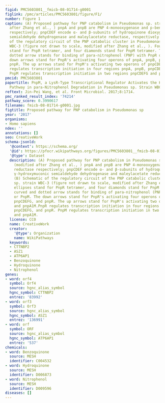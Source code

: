 ```yaml
---
figid: PMC5603801__fmicb-08-01714-g0001
figlink: /pmc/articles/PMC5603801/figure/F1/
number: Figure 1
caption: (A) Proposed pathway for PNP catabolism in Pseudomonas sp. strain WBC-3 (modified
  after Zhang et al., ) pnpA and pnpB are PNP 4-monooxygenase and p-benzoquinone reductase
  respectively; pnpCDEF encode α- and β-subunits of hydroquinone dioxygenase, γ-hydroxymuconic
  semialdehyde dehydrogenase and maleylacetate reductase, respectively. (B) Schematic
  of the regulatory circuit of the PNP catabolic cluster in Pseudomonas sp. strain
  WBC-3 (figure not drawn to scale, modified after Zhang et al., ). Four ellipses
  stand for PnpR tetramer, and four diamonds stand for PnpM tetramer. The curved and
  dotted arrow stands for binding of para-nitrophenol (PNP) with PnpR or PnpM. The
  down arrows stand for PnpR's activating four operons of pnpA, pnpB, pnpCDEFG, and
  pnpR. The up arrows stand for PnpM's activating two operons of pnpCDEFG and pnpA1M.PnpR
  regulates transcription initiation in four regions pnpA, pnpB, pnpCDEFG, and pnpR.
  PnpM regulates transcription initiation in two regions pnpCDEFG and pnpA1M.
pmcid: PMC5603801
papertitle: PnpM, a LysR-Type Transcriptional Regulator Activates the Hydroquinone
  Pathway in para-Nitrophenol Degradation in Pseudomonas sp. Strain WBC-3.
reftext: Jin-Pei Wang, et al. Front Microbiol. 2017;8:1714.
pmc_ranked_result_index: '74214'
pathway_score: 0.3990617
filename: fmicb-08-01714-g0001.jpg
figtitle: Proposed pathway for PNP catabolism in Pseudomonas sp
year: '2017'
organisms:
- Homo sapiens
ndex: ''
annotations: []
seo: CreativeWork
schema-jsonld:
  '@context': https://schema.org/
  '@id': https://pfocr.wikipathways.org/figures/PMC5603801__fmicb-08-01714-g0001.html
  '@type': Dataset
  description: (A) Proposed pathway for PNP catabolism in Pseudomonas sp. strain WBC-3
    (modified after Zhang et al., ) pnpA and pnpB are PNP 4-monooxygenase and p-benzoquinone
    reductase respectively; pnpCDEF encode α- and β-subunits of hydroquinone dioxygenase,
    γ-hydroxymuconic semialdehyde dehydrogenase and maleylacetate reductase, respectively.
    (B) Schematic of the regulatory circuit of the PNP catabolic cluster in Pseudomonas
    sp. strain WBC-3 (figure not drawn to scale, modified after Zhang et al., ). Four
    ellipses stand for PnpR tetramer, and four diamonds stand for PnpM tetramer. The
    curved and dotted arrow stands for binding of para-nitrophenol (PNP) with PnpR
    or PnpM. The down arrows stand for PnpR's activating four operons of pnpA, pnpB,
    pnpCDEFG, and pnpR. The up arrows stand for PnpM's activating two operons of pnpCDEFG
    and pnpA1M.PnpR regulates transcription initiation in four regions pnpA, pnpB,
    pnpCDEFG, and pnpR. PnpM regulates transcription initiation in two regions pnpCDEFG
    and pnpA1M.
  license: CC0
  name: CreativeWork
  creator:
    '@type': Organization
    name: WikiPathways
  keywords:
  - CTTNBP2
  - ASZ1
  - ATP6AP1
  - Benzoquinone
  - Hydroquinone
  - Nitrophenol
genes:
- word: orf4
  symbol: Orf4
  source: hgnc_alias_symbol
  hgnc_symbol: CTTNBP2
  entrez: '83992'
- word: orf3
  symbol: Orf3
  source: hgnc_alias_symbol
  hgnc_symbol: ASZ1
  entrez: '136991'
- word: orf
  symbol: ORF
  source: hgnc_alias_symbol
  hgnc_symbol: ATP6AP1
  entrez: '537'
chemicals:
- word: Benzoquinone
  source: MESH
  identifier: C004532
- word: Hydroquinone
  source: MESH
  identifier: D006873
- word: Nitrophenol
  source: MESH
  identifier: D009596
diseases: []
---
```


